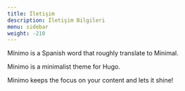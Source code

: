 ```yaml
---
title: İletişim
description: İletişim Bilgileri
menu: sidebar
weight: -210
---
```


Mínimo is a Spanish word that roughly translate to Minimal.

Minimo is a minimalist theme for Hugo.

Minimo keeps the focus on your content and lets it shine!
